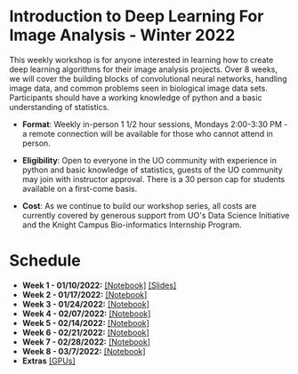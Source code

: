 # Introduction to Deep Learning For Image Analysis - Winter 2022

This weekly workshop is for anyone interested in learning how to create deep learning algorithms for their image analysis projects. Over 8 weeks, we will cover the building blocks of convolutional neural networks, handling image data, and common problems seen in biological image data sets. Participants should have a working knowledge of python and a basic understanding of statistics. 

* **Format**: Weekly in-person 1 1/2 hour sessions, Mondays 2:00-3:30 PM - a remote connection will be available for those who cannot attend in person.

* **Eligibility**: Open to everyone in the UO community with experience in python and basic knowledge of statistics, guests of the UO community may join with instructor approval. There is a 30 person cap for students available on a first-come basis.  

* **Cost**: As we continue to build our workshop series, all costs are currently covered by generous support from UO's Data Science Initiative and the Knight Campus Bio-informatics Internship Program.

# Schedule

* **Week 1 - 01/10/2022:** [\[Notebook\]](../notebooks/1-Introduction.ipynb) [\[Slides\]](../slides/Introduction.pdf)
* **Week 2 - 01/17/2022:** [\[Notebook\]](../notebooks/2-Neural_Networks.ipynb)
* **Week 3 - 01/24/2022:** [\[Notebook\]](../notebooks/3-Neural_Networks-2.ipynb)
* **Week 4 - 02/07/2022:** [\[Notebook\]](../notebooks/4-ImageData.ipynb)
* **Week 5 - 02/14/2022:** [\[Notebook\]](../notebooks/5-ConvolutionalNN.ipynb)
* **Week 6 - 02/21/2022:** [\[Notebook\]](../notebooks/6-WholeSlides.ipynb)
* **Week 7 - 02/28/2022:** [\[Notebook\]](../notebooks/7-CancerDetectionExample.ipynb)
* **Week 8 - 03/7/2022:** [\[Notebook\]](../notebooks/8-CancerDetectionPart2.ipynb)
* **Extras** [\[GPUs\]](../notebooks/Extra-GPUs.ipynb)
